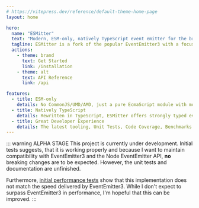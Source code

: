```yaml
---
# https://vitepress.dev/reference/default-theme-home-page
layout: home

hero:
  name: "ESMitter"
  text: "Modern, ESM-only, natively TypeScript event emitter for the browser and Node.js"
  tagline: ESMitter is a fork of the popular EventEmitter3 with a focus on EcmaScript module syntax, TypeScript and modern tooling.
  actions:
    - theme: brand
      text: Get Started
      link: /installation
    - theme: alt
      text: API Reference
      link: /api

features:
  - title: ESM-only
    details: No CommonJS/UMD/AMD, just a pure EcmaScript module with modern ES6+ syntax.
  - title: Natively TypeScript
    details: Rewritten in TypeScript, ESMitter offers strongly typed event context and listeners.
  - title: Great Developer Experience
    details: The latest tooling, Unit Tests, Code Coverage, Benchmarks and decent documentation.
---
```


::: warning ALPHA STAGE
This project is currently under development. Initial tests suggests, that it is working properly and
because I want to maintain compatibility with EventEmitter3 and the Node EventEmitter API, **no**
breaking changes are to be expected. However, the unit tests and documentation are unfinished.

Furthermore,
[initial performance tests](https://github.com/tillsanders/esm-itter/tree/main/benchmarks) show that
this implementation does not match the speed delivered by EventEmitter3. While I don't expect to
surpass EventEmitter3 in performance, I'm hopeful that this can be improved.
:::
